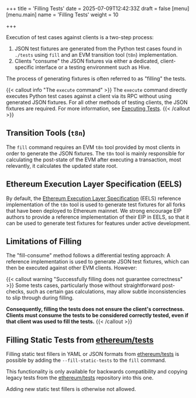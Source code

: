 +++
title = 'Filling Tests'
date = 2025-07-09T12:42:33Z
draft = false
[menu]
  [menu.main]
    name = 'Filling Tests'
    weight = 10

+++

Execution of test cases against clients is a two-step process:

1. JSON test fixtures are generated from the Python test cases found in `./tests` using `fill` and an EVM transition tool (`t8n`) implementation.
2. Clients "consume" the JSON fixtures via either a dedicated, client-specific interface or a testing environment such as Hive.

The process of generating fixtures is often referred to as "filling" the tests.

{{< callout info "The `execute` command" >}}
The `execute` command directly executes Python test cases against a client via its RPC without using generated JSON fixtures. For all other methods of testing clients, the JSON fixtures are required. For more information, see [Executing Tests](../running_tests/execute/main.md).
{{< /callout >}}

## Transition Tools (`t8n`)

The `fill` command requires an EVM `t8n` tool provided by most clients in order to generate the JSON fixtures. The `t8n` tool is mainly responsible for calculating the post-state of the EVM after executing a transaction, most relevantly, it calculates the updated state root.

## Ethereum Execution Layer Specification (EELS)

By default, the [Ethereum Execution Layer Specification](https://github.com/ethereum/execution-specs) (EELS) reference implementation of the `t8n` tool is used to generate test fixtures for all forks that have been deployed to Ethereum mainnet. We strong encourage EIP authors to provide a reference implementation of their EIP in EELS, so that it can be used to generate test fixtures for features under active development.

## Limitations of Filling

The "fill-consume" method follows a differential testing approach: A reference implementation is used to generate JSON test fixtures, which can then be executed against other EVM clients. However:

{{< callout warning "Successfully filling does not guarantee correctness" >}}
Some tests cases, particularly those without straightforward post-checks, such as certain gas calculations, may allow subtle inconsistencies to slip through during filling.

**Consequently, filling the tests does not ensure the client's correctness. Clients must consume the tests to be considered correctly tested, even if that client was used to fill the tests.**
{{< /callout >}}

## Filling Static Tests from [ethereum/tests](https://github.com/ethereum/tests)

Filling static test fillers in YAML or JSON formats from [ethereum/tests](https://github.com/ethereum/tests/tree/develop/src) is possible by adding the `--fill-static-tests` to the `fill` command.

This functionality is only available for backwards compatibility and copying legacy tests from the [ethereum/tests](https://github.com/ethereum/tests) repository into this one.

Adding new static test fillers is otherwise not allowed.
